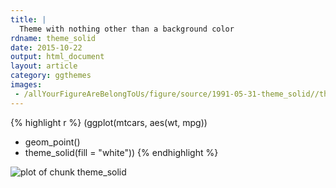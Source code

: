 ```yaml
---
title: |
  Theme with nothing other than a background color
rdname: theme_solid
date: 2015-10-22
output: html_document
layout: article
category: ggthemes
images:
 - /allYourFigureAreBelongToUs/figure/source/1991-05-31-theme_solid//theme_solid-1.png
---
```





{% highlight r %}
(ggplot(mtcars, aes(wt, mpg))
 + geom_point()
 + theme_solid(fill = "white"))
{% endhighlight %}

![plot of chunk theme_solid](/allYourFigureAreBelongToUs/figure/source/1991-05-31-theme_solid/theme_solid-1.png) 